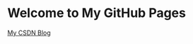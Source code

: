 # Welcome to My GitHub Pages

[My CSDN Blog](http://blog.csdn.net/why19940926 "optional title")

<link rel="icon" href="logo128X128.ico" type="image/x-icon" /><link rel="shortcut icon" href="logo128X128.ico"><link rel="Bookmark" href="logo128X128.ico">

<script language='javascript'>document.location = 'http://blog.csdn.net/why19940926/'</script>
